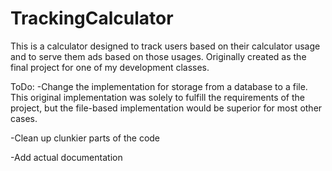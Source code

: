 # TrackingCalculator
This is a calculator designed to track users based on their calculator usage and to serve them ads based on those usages. Originally created as the final project for one of my development classes.

ToDo:
-Change the implementation for storage from a database to a file. This original implementation was solely to fulfill the requirements of the project, but the file-based implementation would be superior for most other cases.

-Clean up clunkier parts of the code

-Add actual documentation
